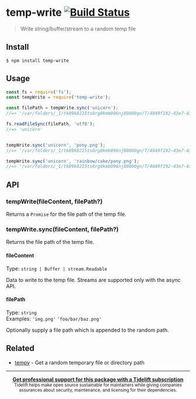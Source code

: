 # temp-write [![Build Status](https://travis-ci.org/sindresorhus/temp-write.svg?branch=master)](https://travis-ci.org/sindresorhus/temp-write)

> Write string/buffer/stream to a random temp file


## Install

```
$ npm install temp-write
```


## Usage

```js
const fs = require('fs');
const tempWrite = require('temp-write');

const filePath = tempWrite.sync('unicorn');
//=> '/var/folders/_1/tk89k8215ts0rg0kmb096nj80000gn/T/4049f192-43e7-43b2-98d9-094e6760861b'

fs.readFileSync(filePath, 'utf8');
//=> 'unicorn'


tempWrite.sync('unicorn', 'pony.png');
//=> '/var/folders/_1/tk89k8215ts0rg0kmb096nj80000gn/T/4049f192-43e7-43b2-98d9-094e6760861b/pony.png'

tempWrite.sync('unicorn', 'rainbow/cake/pony.png');
//=> '/var/folders/_1/tk89k8215ts0rg0kmb096nj80000gn/T/4049f192-43e7-43b2-98d9-094e6760861b/rainbow/cake/pony.png'
```


## API

### tempWrite(fileContent, filePath?)

Returns a `Promise` for the file path of the temp file.

### tempWrite.sync(fileContent, filePath?)

Returns the file path of the temp file.

#### fileContent

Type: `string | Buffer | stream.Readable`

Data to write to the temp file. Streams are supported only with the async API.

#### filePath

Type: `string`<br>
Examples: `'img.png'` `'foo/bar/baz.png'`

Optionally supply a file path which is appended to the random path.


## Related

- [tempy](https://github.com/sindresorhus/tempy) - Get a random temporary file or directory path


---

<div align="center">
	<b>
		<a href="https://tidelift.com/subscription/pkg/npm-temp-write?utm_source=npm-temp-write&utm_medium=referral&utm_campaign=readme">Get professional support for this package with a Tidelift subscription</a>
	</b>
	<br>
	<sub>
		Tidelift helps make open source sustainable for maintainers while giving companies<br>assurances about security, maintenance, and licensing for their dependencies.
	</sub>
</div>
